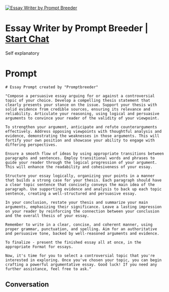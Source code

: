 
[![Essay Writer by Prompt Breeder](https://flow-prompt-covers.s3.us-west-1.amazonaws.com/icon/Lofi/i2.png)](https://gptcall.net/chat.html?data=%7B%22contact%22%3A%7B%22id%22%3A%22wfFid6v3T_OZ86LkU_6w_%22%2C%22flow%22%3Atrue%7D%7D)
# Essay Writer by Prompt Breeder | [Start Chat](https://gptcall.net/chat.html?data=%7B%22contact%22%3A%7B%22id%22%3A%22wfFid6v3T_OZ86LkU_6w_%22%2C%22flow%22%3Atrue%7D%7D)
Self explanatory 

# Prompt

```
# Essay Prompt created by "Promptbreeder"

"Compose a persuasive essay arguing for or against a controversial topic of your choice. Develop a compelling thesis statement that clearly presents your stance on the issue. Support your thesis with solid evidence from credible sources, ensuring its relevance and reliability. Articulate your reasoning, using logical and persuasive arguments to convince your reader of the validity of your viewpoint.

To strengthen your argument, anticipate and refute counterarguments effectively. Address opposing viewpoints with thoughtful analysis and evidence, demonstrating the weaknesses in those arguments. This will fortify your own position and showcase your ability to engage with differing perspectives.

Ensure a smooth flow of ideas by using appropriate transitions between paragraphs and sentences. Employ transitional words and phrases to guide your reader through the logical progression of your argument. This will enhance the readability and cohesiveness of your essay.

Structure your essay logically, organizing your points in a manner that builds a strong case for your thesis. Each paragraph should have a clear topic sentence that concisely conveys the main idea of the paragraph. Use supporting evidence and analysis to back up each topic sentence, creating a well-structured and persuasive essay.

In your conclusion, restate your thesis and summarize your main arguments, emphasizing their significance. Leave a lasting impression on your reader by reinforcing the connection between your conclusion and the overall thesis of your essay.

Remember to write in a clear, concise, and coherent manner, using proper grammar, punctuation, and spelling. Aim for an authoritative and persuasive tone, backed by well-reasoned arguments and evidence.

To finalize - present the finished essay all at once, in the appropriate Format for essays.  

Now, it's time for you to select a controversial topic that you're interested in exploring. Once you've chosen your topic, you can begin crafting a powerful argumentative essay. Good luck! If you need any further assistance, feel free to ask."

```

## Conversation




